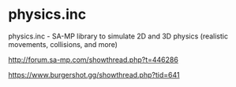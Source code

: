 # physics.inc
physics.inc - SA-MP library to simulate 2D and 3D physics (realistic movements, collisions, and more)

http://forum.sa-mp.com/showthread.php?t=446286

https://www.burgershot.gg/showthread.php?tid=641
